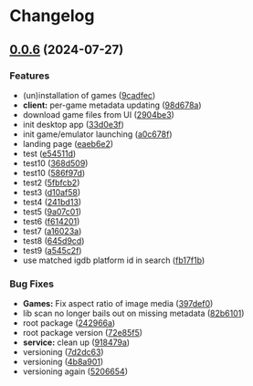 # Changelog

## [0.0.6](https://github.com/JMBeresford/retrom/compare/root-v0.0.5...root-v0.0.6) (2024-07-27)


### Features

* (un)installation of games ([9cadfec](https://github.com/JMBeresford/retrom/commit/9cadfecfda1d37772f421ede34d9635dea1f69a0))
* **client:** per-game metadata updating ([98d678a](https://github.com/JMBeresford/retrom/commit/98d678a7b92c42813734b7f921f7ebaba05ddd38))
* download game files from UI ([2904be3](https://github.com/JMBeresford/retrom/commit/2904be333986fc852f2221f33bd6595093dc565b))
* init desktop app ([33d0e3f](https://github.com/JMBeresford/retrom/commit/33d0e3f0f84e21acb1acceaccd86793b5fcd3d7e))
* init game/emulator launching ([a0c678f](https://github.com/JMBeresford/retrom/commit/a0c678fce30c7d85fbaea0a4d20441625abc9413))
* landing page ([eaeb6e2](https://github.com/JMBeresford/retrom/commit/eaeb6e2f44dd8696c88b9bd9c0b3702b4c7230cc))
* test ([e54511d](https://github.com/JMBeresford/retrom/commit/e54511d9b8985e57bc9549e4cd5a6d4a96a56e7f))
* test10 ([368d509](https://github.com/JMBeresford/retrom/commit/368d509141444938dc065062fb2f7f509f58d417))
* test10 ([586f97d](https://github.com/JMBeresford/retrom/commit/586f97dda8336046d431ce985872404535612383))
* test2 ([5fbfcb2](https://github.com/JMBeresford/retrom/commit/5fbfcb2fde87f7c35dc6be8520c5304a14787aaf))
* test3 ([d10af58](https://github.com/JMBeresford/retrom/commit/d10af58d49694b1fde3d0eb37762b93ef04f9614))
* test4 ([241bd13](https://github.com/JMBeresford/retrom/commit/241bd1316909b59d265f93d6d5321c345964a839))
* test5 ([9a07c01](https://github.com/JMBeresford/retrom/commit/9a07c01b2787a99ce78ac9788cf4ec7d4c5f1291))
* test6 ([f614201](https://github.com/JMBeresford/retrom/commit/f61420174fc7744840cbcaa0193edaafbe1992e9))
* test7 ([a16023a](https://github.com/JMBeresford/retrom/commit/a16023a0edbccbc5d8fce7e92f423e051eaa4077))
* test8 ([645d9cd](https://github.com/JMBeresford/retrom/commit/645d9cd0195760425d4d61fcd8d6ebd6a125a92c))
* test9 ([a545c2f](https://github.com/JMBeresford/retrom/commit/a545c2fb1da97f884af64db53650dbec174df5dd))
* use matched igdb platform id in search ([fb17f1b](https://github.com/JMBeresford/retrom/commit/fb17f1b7292ca8c521a9af696fc2a5a320fe0703))


### Bug Fixes

* **Games:** Fix aspect ratio of image media ([397def0](https://github.com/JMBeresford/retrom/commit/397def0d1b5bcb27b7bec9e9f830257d33f9bd4b))
* lib scan no longer bails out on missing metadata ([82b6101](https://github.com/JMBeresford/retrom/commit/82b6101b3f8c29e37efaa13926a6e9f1e46f19a1))
* root package ([242966a](https://github.com/JMBeresford/retrom/commit/242966adedea7f6da747acc5ca42a890a4620c00))
* root package version ([72e85f5](https://github.com/JMBeresford/retrom/commit/72e85f5d6832bff24c7632b5a45b6593a53e32ec))
* **service:** clean up ([918479a](https://github.com/JMBeresford/retrom/commit/918479a3b0407dbdc47a1dbed824d8d6a16adb0e))
* versioning ([7d2dc63](https://github.com/JMBeresford/retrom/commit/7d2dc63065f4e223d35ef2216b1a30c7d0f69e6f))
* versioning ([4b8a901](https://github.com/JMBeresford/retrom/commit/4b8a901f78801b4d130c356ec69002011be643ff))
* versioning again ([5206654](https://github.com/JMBeresford/retrom/commit/5206654fb381c28f5950faa95f4a415dac3428e7))
